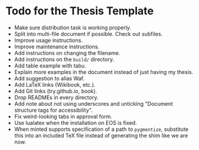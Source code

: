 Todo for the Thesis Template
============================

- Make sure distribution task is working properly.
- Split into multi-file document if possible. Check out subfiles.
- Improve usage instructions.
- Improve maintenance instructions.
- Add instructions on changing the filename.
- Add instructions on the `build/` directory.
- Add table example with tabu.
- Explain more examples in the document instead of just having my thesis.
- Add suggestion to alias Waf.
- Add LaTeX links (Wikibook, etc.).
- Add Git links (try.github.io, book).
- Drop READMEs in every directory.
- Add note about not using underscores and unticking "Document structure tags for accessibility".
- Fix weird-looking tabs in approval form.
- Use lualatex when the installation on EOS is fixed.
- When minted supports specification of a path to `pygmentize`, substitute this into an included TeX file instead of generating the shim like we are now.
